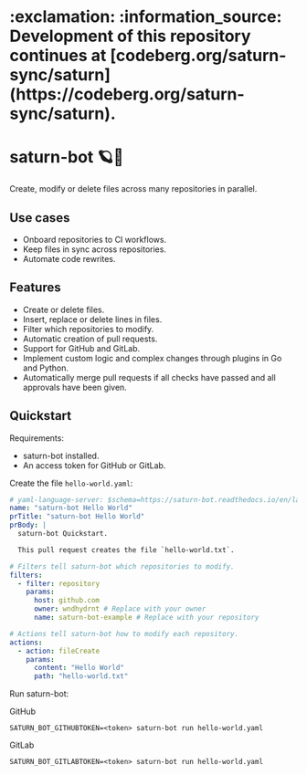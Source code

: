 <h1>
  :exclamation: :information_source: Development of this repository continues at [codeberg.org/saturn-sync/saturn](https://codeberg.org/saturn-sync/saturn).
</h1>

# saturn-bot 🪐🤖

Create, modify or delete files across many repositories in parallel.

## Use cases

-   Onboard repositories to CI workflows.
-   Keep files in sync across repositories.
-   Automate code rewrites.

## Features

-   Create or delete files.
-   Insert, replace or delete lines in files.
-   Filter which repositories to modify.
-   Automatic creation of pull requests.
-   Support for GitHub and GitLab.
-   Implement custom logic and complex changes through plugins in Go and Python.
-   Automatically merge pull requests if all checks have passed and all approvals have been given.

## Quickstart

Requirements:

-   saturn-bot installed.
-   An access token for GitHub or GitLab.

Create the file `hello-world.yaml`:

```yaml title="hello-world.yaml"
# yaml-language-server: $schema=https://saturn-bot.readthedocs.io/en/latest/schemas/task.schema.json
name: "saturn-bot Hello World"
prTitle: "saturn-bot Hello World"
prBody: |
  saturn-bot Quickstart.

  This pull request creates the file `hello-world.txt`.

# Filters tell saturn-bot which repositories to modify.
filters:
  - filter: repository
    params:
      host: github.com
      owner: wndhydrnt # Replace with your owner
      name: saturn-bot-example # Replace with your repository

# Actions tell saturn-bot how to modify each repository.
actions:
  - action: fileCreate
    params:
      content: "Hello World"
      path: "hello-world.txt"
```

Run saturn-bot:

GitHub

```shell
SATURN_BOT_GITHUBTOKEN=<token> saturn-bot run hello-world.yaml
```

GitLab

```shell
SATURN_BOT_GITLABTOKEN=<token> saturn-bot run hello-world.yaml
```

